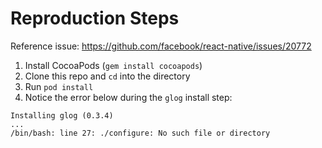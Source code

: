# Reproduction Steps

Reference issue: https://github.com/facebook/react-native/issues/20772

1. Install CocoaPods (`gem install cocoapods`)
2. Clone this repo and `cd` into the directory
3. Run `pod install`
4. Notice the error below during the `glog` install step:

```
Installing glog (0.3.4)
...
/bin/bash: line 27: ./configure: No such file or directory
```

